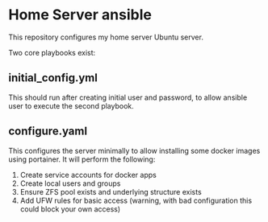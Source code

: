 # Home Server ansible

This repository configures my home server Ubuntu server.

Two core playbooks exist:

## initial_config.yml
This should run after creating initial user and password, to allow ansible user to execute the second playbook.

## configure.yaml
This configures the server minimally to allow installing some docker images using portainer.
It will perform the following:
1. Create service accounts for docker apps
2. Create local users and groups
3. Ensure ZFS pool exists and underlying structure exists
4. Add UFW rules for basic access (warning, with bad configuration this could block your own access)
